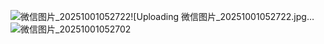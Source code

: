 ![微信图片_20251001052722](https://github.com/user-attachments/assets/b318154b-2afb-4f28-b6fd-ac339a8cd2e5)![Uploading 微信图片_20251001052722.jpg…![微信图片_20251001052702](https://github.com/user-attachments/assets/f503d2c0-7814-410a-880c-dbb7d9f36337)
